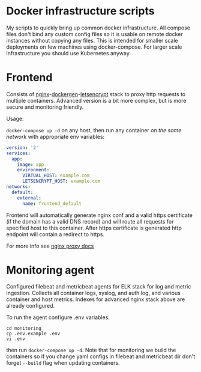 # Docker infrastructure scripts

My scripts to quickly bring up common docker infrastructure. All compose files don't bind any custom config files so it is usable on 
remote docker instances without copying any files. This is intended for smaller scale deployments on few machines using docker-compose.
For larger scale infrastructure you should use Kubernetes anyway.

# Frontend

Consists of [nginx](https://github.com/jwilder/nginx-proxy)-[dockergen](https://github.com/jwilder/docker-gen)-[letsencrypt](https://github.com/JrCs/docker-letsencrypt-nginx-proxy-companion) 
stack to proxy http requests to multiple containers. Advanced version is a bit more complex, but is more secure and monitoring friendly.

Usage:

`docker-compose up -d` on any host, then run any container *on the same network* with appropriate env variables:

```yaml
version: '2'
services:
  app:
    image: app
    environment:
      VIRTUAL_HOST: example.com
      LETSENCRYPT_HOST: example.com
networks:
  default:
    external:
      name: frontend_default
```

Frontend will automatically generate nginx conf and a valid https certificate (if the domain has a valid DNS record) and will 
route all requests for specified host to this container. After https certificate is generated http endpoint will contain a redirect to https.

For more info see [nginx proxy docs](https://github.com/jwilder/nginx-proxy)

# Monitoring agent

Configured filebeat and metricbeat agents for ELK stack for log and metric ingestion. Collects all container logs, syslog, and auth log, 
and various container and host metrics. Indexes for advanced nginx stack above are already configured.

To run the agent configure .env variables:

```
cd monitoring
cp .env.example .env
vi .env
```

then run `docker-compose up -d`. Note that for monitoring we build the containers so if you change yaml configs in filebeat 
and metricbeat dir don't forget `--build` flag when updating containers.
